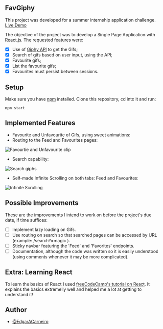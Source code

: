 ## FavGiphy

This project was developed for a summer internship application challenge. 
[Live Demo](https://favgiphy.netlify.com/)

The objective of the project was to develop a Single Page Application with [React.js](https://reactjs.org/).
The requested features were:
 - [X] Use of [Giphy API](https://developers.giphy.com/docs/) to get the Gifs;
 - [X] Search of gifs based on user input, using the API;
 - [X] Favourite gifs;
 - [X] List the favourite gifs;
 - [X] Favourites must persist between sessions.
 
 ## Setup
 
 Make sure you have [npm](https://www.npmjs.com/get-npm) installed.
 Clone this repository, cd into it and run:
 
 ```shell
 npm start
 ```
 ## Implemented Features
 
* Favourite and Unfavourite of Gifs, using sweet animations:
* Routing to the Feed and Favourites pages:

![Favourtie and Unfavourite clip](https://i.imgur.com/MLIy4Le.gif)

* Search capability:

![Search giphs](https://i.imgur.com/gqJwfNG.gif)

* Self-made Infinite Scrolling on both tabs: Feed and Favourites:

![Infinite Scrolling](https://i.imgur.com/YO3q6tt.gif)
 
 ## Possible Improvements
 
 These are the improvements I intend to work on before the project's due date, if time suffices: 
 - [ ] Implement lazy loading on Gifs.
 - [ ] Use routing on search so that searched pages can be accessed by URL (example: /search?=magic ).
 - [ ] Sticky navbar featuring the 'Feed' and 'Favorites' endpoints.
 - [ ] Documentation, although the code was written so it is easily understood (using comments whenever it may be more complicated).
 
 ## Extra: Learning React
 
 To learn the basics of React I used [freeCodeCamp's tutorial on React](https://learn.freecodecamp.org/front-end-libraries/react).
 It explains the basics extremelly well and helped me a lot at getting to understand it! 
 
 ## Author
 * [@EdgarACarneiro](https://github.com/EdgarACarneiro)
